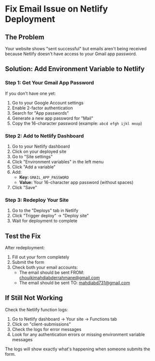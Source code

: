 # Fix Email Issue on Netlify Deployment

## The Problem
Your website shows "sent successful" but emails aren't being received because Netlify doesn't have access to your Gmail app password.

## Solution: Add Environment Variable to Netlify

### Step 1: Get Your Gmail App Password
If you don't have one yet:
1. Go to your Google Account settings
2. Enable 2-factor authentication
3. Search for "App passwords" 
4. Generate a new app password for "Mail"
5. Copy the 16-character password (example: `abcd efgh ijkl mnop`)

### Step 2: Add to Netlify Dashboard
1. Go to your Netlify dashboard
2. Click on your deployed site
3. Go to "Site settings"
4. Click "Environment variables" in the left menu
5. Click "Add a variable"
6. Add:
   - **Key:** `GMAIL_APP_PASSWORD`
   - **Value:** Your 16-character app password (without spaces)
7. Click "Save"

### Step 3: Redeploy Your Site
1. Go to the "Deploys" tab in Netlify
2. Click "Trigger deploy" → "Deploy site"
3. Wait for deployment to complete

## Test the Fix
After redeployment:
1. Fill out your form completely
2. Submit the form
3. Check both your email accounts:
   - The email should be sent FROM: chouikimahdiabderrahmane@gmail.com
   - The email should be sent TO: mahdiabd731@gmail.com

## If Still Not Working
Check the Netlify function logs:
1. Go to Netlify dashboard → Your site → Functions tab
2. Click on "client-submissions"
3. Check the logs for error messages
4. Look for any authentication errors or missing environment variable messages

The logs will show exactly what's happening when someone submits the form.